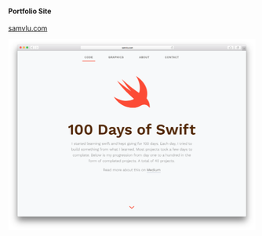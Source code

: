 #### Portfolio Site  
[samvlu.com](http://www.samvlu.com)  

![title](https://raw.githubusercontent.com/samvlu/samvlu.com/master/screenie.png)